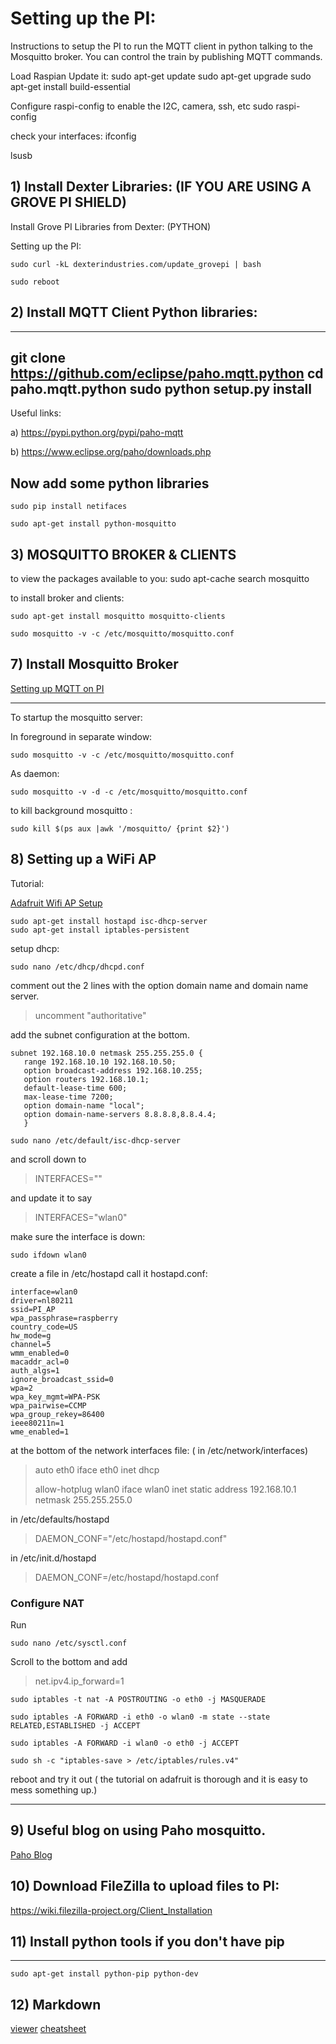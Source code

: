 # Setting up the PI:

Instructions to setup the PI to run the MQTT client in python talking to the Mosquitto broker.
You can control the train by publishing MQTT commands.  

Load Raspian
 Update it:
    sudo apt-get update
    sudo apt-get upgrade
    sudo apt-get install build-essential 

Configure raspi-config to enable the I2C, camera, ssh, etc
    sudo raspi-config

check your interfaces:
  ifconfig

  lsusb



## 1) Install Dexter Libraries: (IF YOU ARE USING A GROVE PI SHIELD)


Install Grove PI Libraries from Dexter: (PYTHON)

Setting up the PI:

    sudo curl -kL dexterindustries.com/update_grovepi | bash

    sudo reboot


## 2) Install MQTT Client Python libraries:

---
git clone https://github.com/eclipse/paho.mqtt.python
cd paho.mqtt.python
sudo python setup.py install
---

Useful links:

a) https://pypi.python.org/pypi/paho-mqtt

b) https://www.eclipse.org/paho/downloads.php

## Now add some python libraries
    sudo pip install netifaces

    sudo apt-get install python-mosquitto


## 3) MOSQUITTO BROKER & CLIENTS

to view the packages available to you:
    sudo apt-cache search mosquitto

to install broker and clients:
  
    sudo apt-get install mosquitto mosquitto-clients

    sudo mosquitto -v -c /etc/mosquitto/mosquitto.conf


## 7) Install Mosquitto Broker

[Setting up MQTT on PI](https://learn.adafruit.com/diy-esp8266-home-security-with-lua-and-mqtt/configuring-mqtt-on-the-raspberry-pi)

----
To startup the mosquitto server:

In foreground in separate window:

    sudo mosquitto -v -c /etc/mosquitto/mosquitto.conf

As daemon:

    sudo mosquitto -v -d -c /etc/mosquitto/mosquitto.conf

to kill background mosquitto :


    sudo kill $(ps aux |awk '/mosquitto/ {print $2}')


## 8) Setting up a WiFi AP

Tutorial:

[Adafruit Wifi AP Setup](https://cdn-learn.adafruit.com/downloads/pdf/setting-up-a-raspberry-pi-as-a-wifi-access-point.pdf)

```
sudo apt-get install hostapd isc-dhcp-server
sudo apt-get install iptables-persistent
```

setup dhcp:

```
sudo nano /etc/dhcp/dhcpd.conf
```

comment out the 2 lines with the option domain name and domain name server.

>uncomment "authoritative"

add the subnet configuration at the bottom.


```
subnet 192.168.10.0 netmask 255.255.255.0 {
   range 192.168.10.10 192.168.10.50;
   option broadcast-address 192.168.10.255;
   option routers 192.168.10.1;
   default-lease-time 600;
   max-lease-time 7200;
   option domain-name "local";
   option domain-name-servers 8.8.8.8,8.8.4.4;
   }

sudo nano /etc/default/isc-dhcp-server
```

and scroll down to 

>INTERFACES="" 

and update it to say 

>INTERFACES="wlan0"

make sure the interface is down:

```
sudo ifdown wlan0
```

create a file in /etc/hostapd 
call it hostapd.conf:

```
interface=wlan0
driver=nl80211
ssid=PI_AP
wpa_passphrase=raspberry
country_code=US
hw_mode=g
channel=5
wmm_enabled=0
macaddr_acl=0
auth_algs=1
ignore_broadcast_ssid=0
wpa=2
wpa_key_mgmt=WPA-PSK
wpa_pairwise=CCMP
wpa_group_rekey=86400
ieee80211n=1
wme_enabled=1
```


at the bottom of the network interfaces file: 
( in /etc/network/interfaces)


>auto eth0
>iface eth0 inet dhcp
>
>allow-hotplug wlan0
>iface wlan0 inet static
>     address 192.168.10.1
>     netmask 255.255.255.0

in /etc/defaults/hostapd

>DAEMON_CONF="/etc/hostapd/hostapd.conf"


in /etc/init.d/hostapd

>DAEMON_CONF=/etc/hostapd/hostapd.conf


### Configure NAT
Run 

``` 
sudo nano /etc/sysctl.conf
```


Scroll to the bottom and add

>net.ipv4.ip_forward=1


```
sudo iptables -t nat -A POSTROUTING -o eth0 -j MASQUERADE

sudo iptables -A FORWARD -i eth0 -o wlan0 -m state --state RELATED,ESTABLISHED -j ACCEPT

sudo iptables -A FORWARD -i wlan0 -o eth0 -j ACCEPT

sudo sh -c "iptables-save > /etc/iptables/rules.v4"
```

reboot and try it out ( the tutorial on adafruit is thorough and it is easy to mess something up.)

---


## 9) Useful blog on using Paho mosquitto.

[Paho Blog](http://www.steves-internet-guide.com/client-objects-python-mqtt/)

## 10) Download FileZilla to upload files to PI:
https://wiki.filezilla-project.org/Client_Installation


## 11) Install python tools if you don't have pip
----
    sudo apt-get install python-pip python-dev 

## 12) Markdown

[viewer](http://markdownlivepreview.com/)
[cheatsheet](https://github.com/adam-p/markdown-here/wiki/Markdown-Cheatsheet)
